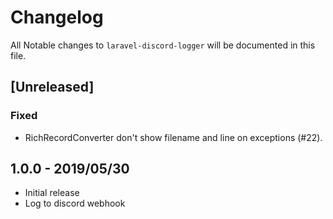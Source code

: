 # Changelog

All Notable changes to `laravel-discord-logger` will be documented in this file.

## [Unreleased]

### Fixed
- RichRecordConverter don't show filename and line on exceptions (#22).

## 1.0.0 - 2019/05/30

- Initial release
- Log to discord webhook
